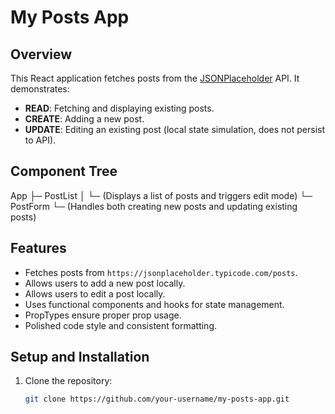 # My Posts App

## Overview
This React application fetches posts from the [JSONPlaceholder](https://jsonplaceholder.typicode.com) API. It demonstrates:
- **READ**: Fetching and displaying existing posts.
- **CREATE**: Adding a new post.
- **UPDATE**: Editing an existing post (local state simulation, does not persist to API).

## Component Tree
App ├─ PostList │ └─ (Displays a list of posts and triggers edit mode) └─ PostForm └─ (Handles both creating new posts and updating existing posts)

## Features
- Fetches posts from `https://jsonplaceholder.typicode.com/posts`.
- Allows users to add a new post locally.
- Allows users to edit a post locally.
- Uses functional components and hooks for state management.
- PropTypes ensure proper prop usage.
- Polished code style and consistent formatting.

## Setup and Installation
1. Clone the repository:
   ```bash
   git clone https://github.com/your-username/my-posts-app.git
